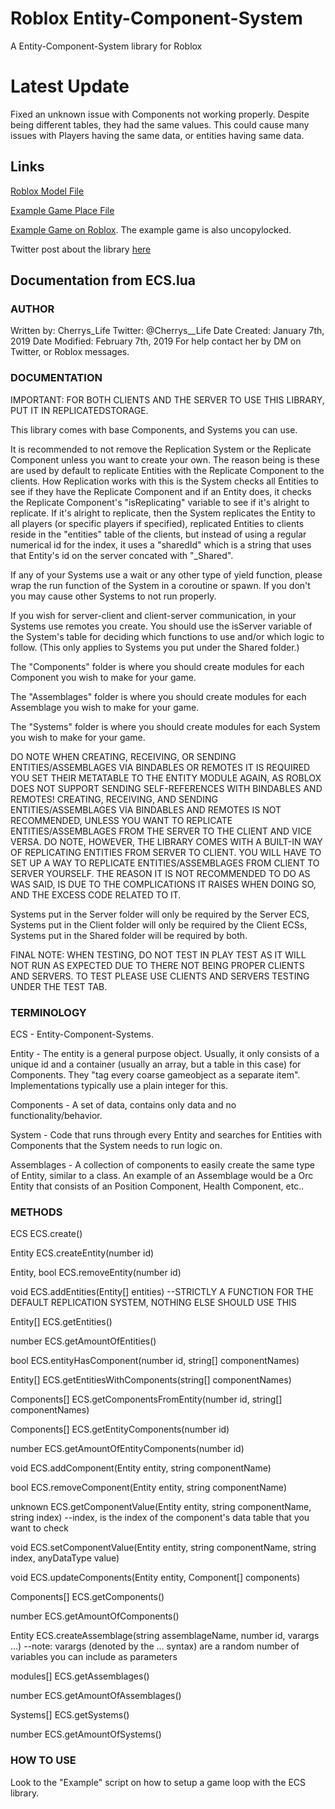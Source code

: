 # Roblox Entity-Component-System
A Entity-Component-System library for Roblox

# Latest Update
Fixed an unknown issue with Components not working properly. Despite being different tables,
they had the same values. This could cause many issues with Players having the same data, or entities
having same data.

## Links

[Roblox Model File](https://github.com/Cherrruuu/Roblox-Entity-Component-System/blob/master/Other/ECS.rbxm)

[Example Game Place File](https://github.com/Cherrruuu/Roblox-Entity-Component-System/blob/master/Other/Coin-Collect-Example-Game.rbxl)

[Example Game on Roblox](https://www.roblox.com/games/2784186475/Coin-Collect-Example-Game). The example game is also uncopylocked.

Twitter post about the library [here](https://twitter.com/Cherrys__Life/status/1094385102480646145)

## Documentation from ECS.lua

### AUTHOR



Written by: Cherrys_Life
Twitter: @Cherrys__Life
Date Created: January 7th, 2019
Date Modified: February 7th, 2019
For help contact her by DM on Twitter, or Roblox messages.



### DOCUMENTATION



IMPORTANT: FOR BOTH CLIENTS AND THE SERVER TO USE THIS LIBRARY, PUT IT IN REPLICATEDSTORAGE.

This library comes with base Components, and Systems you can use. 

It is recommended to not remove the Replication System or the Replicate Component unless you want to create your own.
The reason being is these are used by default to replicate Entities with the Replicate Component to the clients.
How Replication works with this is the System checks all Entities to see if they have the Replicate Component
and if an Entity does, it checks the Replicate Component's "isReplicating" variable to see if it's alright to replicate.
If it's alright to replicate, then the System replicates the Entity to all players (or specific players if specified),
replicated Entities to clients reside in the "entities" table of the clients, but instead of using a regular numerical id
for the index, it uses a "sharedId" which is a string that uses that Entity's id on the server concated with "_Shared".

If any of your Systems use a wait or any other type of yield function, please wrap the run function
of the System in a coroutine or spawn. If you don't you may cause other Systems to not run properly.

If you wish for server-client and client-server communication, in your Systems use remotes you create.
You should use the isServer variable of the System's table for deciding which functions to use and/or which logic to follow. (This only applies
to Systems you put under the Shared folder.)

The "Components" folder is where you should create modules
for each Component you wish to make for your game.

The "Assemblages" folder is where you should create modules
for each Assemblage you wish to make for your game.

The "Systems" folder is where you should create modules
for each System you wish to make for your game.

DO NOTE WHEN CREATING, RECEIVING, OR SENDING ENTITIES/ASSEMBLAGES VIA BINDABLES OR REMOTES IT IS REQUIRED YOU
SET THEIR METATABLE TO THE ENTITY MODULE AGAIN, AS ROBLOX DOES NOT SUPPORT SENDING SELF-REFERENCES WITH BINDABLES AND REMOTES!
CREATING, RECEIVING, AND SENDING ENTITIES/ASSEMBLAGES VIA BINDABLES AND REMOTES IS NOT RECOMMENDED, UNLESS YOU WANT TO REPLICATE ENTITIES/ASSEMBLAGES
FROM THE SERVER TO THE CLIENT AND VICE VERSA. DO NOTE, HOWEVER, THE LIBRARY COMES WITH A BUILT-IN WAY OF REPLICATING ENTITIES FROM SERVER TO CLIENT.
YOU WILL HAVE TO SET UP A WAY TO REPLICATE ENTITIES/ASSEMBLAGES FROM CLIENT TO SERVER YOURSELF.
THE REASON IT IS NOT RECOMMENDED TO DO AS WAS SAID, IS DUE TO THE COMPLICATIONS IT RAISES WHEN DOING SO, AND THE EXCESS CODE RELATED TO IT.

Systems put in the Server folder will only be required by the Server ECS, Systems put in the Client folder will only be required by the Client ECSs,
Systems put in the Shared folder will be required by both.

FINAL NOTE: WHEN TESTING, DO NOT TEST IN PLAY TEST AS IT WILL NOT RUN AS EXPECTED DUE TO THERE NOT BEING PROPER CLIENTS AND SERVERS.
TO TEST PLEASE USE CLIENTS AND SERVERS TESTING UNDER THE TEST TAB.



### TERMINOLOGY



ECS - Entity-Component-Systems.

Entity - The entity is a general purpose object.
Usually, it only consists of a unique id 
and a container (usually an array, but a table in this case) for Components. 
They "tag every coarse gameobject as a separate item". 
Implementations typically use a plain integer for this.

Components - A set of data, contains only data and no functionality/behavior.

System - Code that runs through every Entity and searches for Entities with
Components that the System needs to run logic on.

Assemblages - A collection of components to easily create the same type of Entity,
similar to a class. An example of an Assemblage would be a Orc Entity that consists of
an Position Component, Health Component, etc..



### METHODS



ECS ECS.create()


Entity ECS.createEntity(number id)

Entity, bool ECS.removeEntity(number id)

void ECS.addEntities(Entity[] entities) --STRICTLY A FUNCTION FOR THE DEFAULT REPLICATION SYSTEM, NOTHING ELSE SHOULD USE THIS

Entity[] ECS.getEntities()

number ECS.getAmountOfEntities()

bool ECS.entityHasComponent(number id, string[] componentNames)

Entity[] ECS.getEntitiesWithComponents(string[] componentNames)

Components[] ECS.getComponentsFromEntity(number id, string[] componentNames)

Components[] ECS.getEntityComponents(number id)

number ECS.getAmountOfEntityComponents(number id)


void ECS.addComponent(Entity entity, string componentName)

bool ECS.removeComponent(Entity entity, string componentName)

unknown ECS.getComponentValue(Entity entity, string componentName, string index) --index, is the index of the component's data 
table that you want to check

void ECS.setComponentValue(Entity entity, string componentName, string index, anyDataType value)

void ECS.updateComponents(Entity entity, Component[] components)

Components[] ECS.getComponents()

number ECS.getAmountOfComponents()


Entity ECS.createAssemblage(string assemblageName, number id, varargs ...) --note: varargs (denoted by the ... syntax) are a random number of variables you can include as parameters

modules[] ECS.getAssemblages()

number ECS.getAmountOfAssemblages()


Systems[] ECS.getSystems()

number ECS.getAmountOfSystems()



### HOW TO USE



Look to the "Example" script on how to setup a game loop with the ECS library.
